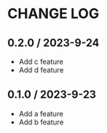 # CHANGE LOG

## 0.2.0 / 2023-9-24

- Add c feature
- Add d feature

## 0.1.0 / 2023-9-23

- Add a feature
- Add b feature
